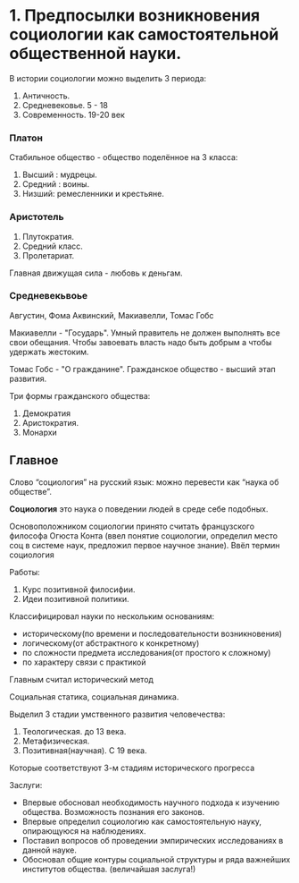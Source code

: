 # 1. Предпосылки возникновения социологии как самостоятельной общественной науки.

В истории социологии можно выделить 3 периода:

1. Античность.
2. Средневековье. 5 - 18
3. Современность. 19-20 век

### Платон

Стабильное общество - общество поделённое на 3 класса:

1. Высший : мудрецы.
2. Средний : воины.
3. Низший: ремесленники и крестьяне.

### Аристотель

1. Плутократия.
2. Средний класс.
3. Пролетариат.

Главная движущая сила - любовь к деньгам.

### Средневекьвоье

Августин, Фома Аквинский, Макиавелли, Томас Гобс

Макиавелли - "Государь". Умный правитель не должен выполнять все свои обещания. Чтобы завоевать власть надо быть добрым а чтобы удержать жестоким. 

Томас Гобс - "О гражданине". Гражданское общество - высший этап развития. 

Три формы гражданского общества:

1. Демократия
2. Аристократия.
3. Монархи

## Главное

Слово “социология” на русский язык: можно перевести как “наука об обществе”. 

**Социология** это наука о поведении людей в среде себе подобных.

Основоположником социологии принято считать французского философа Огюста Конта (ввел понятие социологии, определил место соц в системе наук, предложил первое научное знание). Ввёл термин социология

Работы:

1. Курс позитивной филосифии.
2. Идеи позитивной политики.

Классифицировал науки по нескольким основаниям:

* историческому(по времени и последовательности возникновения)
* логическому(от абстрактного к конкретному)
* по сложности предмета исследования(от простого к сложному)
* по характеру связи с практикой

Главным считал исторический метод

Социальная статика, социальная динамика.

Выделил 3 стадии умственного развития человечества:

1. Теологическая. до 13 века.
2. Метафизическая.
3. Позитивная(научная). С 19 века.

Которые соответствуют 3-м стадиям исторического прогресса

Заслуги:

* Впервые обосновал необходимость научного подхода к изучению общества. Возможность познания его законов.
* Впервые определил социологию как самостоятельную науку, опирающуюся на наблюдениях.
* Поставил вопросов об проведении эмпирических исследованиях в данной науке. 
* Обосновал общие контуры социальной структуры и ряда важнейших институтов общества. (величайшая заслуга!)
